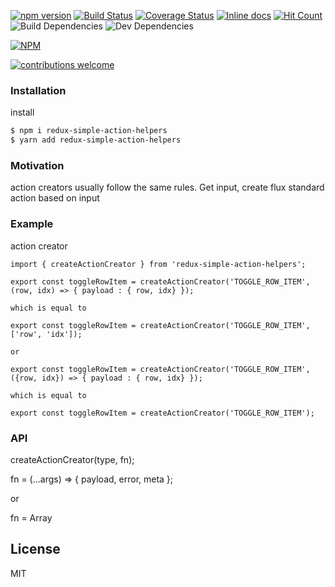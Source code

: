 [![npm version](https://badge.fury.io/js/redux-simple-action-helpers.svg)](https://badge.fury.io/js/redux-simple-action-helpers)
[![Build Status](https://travis-ci.org/kamikazePT/redux-simple-action-helpers.svg?branch=master)](https://travis-ci.org/kamikazePT/redux-simple-action-helpers)
[![Coverage Status](https://coveralls.io/repos/github/kamikazePT/redux-simple-action-helpers/badge.svg?branch=master)](https://coveralls.io/github/kamikazePT/redux-simple-action-helpers?branch=master)
[![Inline docs](http://inch-ci.org/github/kamikazePT/redux-simple-action-helpers.svg?branch=master)](http://inch-ci.org/github/kamikazePT/redux-simple-action-helpers)
[![Hit Count](http://hits.dwyl.io/kamikazePT/redux-simple-action-helpers.svg)](http://hits.dwyl.io/kamikazePT/redux-simple-action-helpers)
![Build Dependencies](https://david-dm.org/kamikazePT/redux-simple-action-helpers.svg)
![Dev Dependencies](https://david-dm.org/kamikazePT/redux-simple-action-helpers/dev-status.svg)

[![NPM](https://nodei.co/npm/redux-simple-action-helpers.png?downloads=true&downloadRank=true&stars=true)](https://nodei.co/npm/redux-simple-action-helpers/)

[![contributions welcome](https://img.shields.io/badge/contributions-welcome-brightgreen.svg?style=flat)](https://github.com/kamikazePT/redux-simple-action-helpers/issues)

### Installation

install 

```sh
$ npm i redux-simple-action-helpers 
$ yarn add redux-simple-action-helpers
```

### Motivation

action creators usually follow the same rules. Get input, create flux standard action based on input

### Example

action creator
```
import { createActionCreator } from 'redux-simple-action-helpers';

export const toggleRowItem = createActionCreator('TOGGLE_ROW_ITEM', (row, idx) => { payload : { row, idx} });

which is equal to

export const toggleRowItem = createActionCreator('TOGGLE_ROW_ITEM', ['row', 'idx']);

or

export const toggleRowItem = createActionCreator('TOGGLE_ROW_ITEM', ({row, idx}) => { payload : { row, idx} });

which is equal to

export const toggleRowItem = createActionCreator('TOGGLE_ROW_ITEM');

```

### API

createActionCreator(type, fn);

fn = (...args) => { payload, error, meta };

or

fn = Array<string>

License
----

MIT